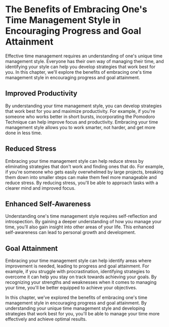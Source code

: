 The Benefits of Embracing One's Time Management Style in Encouraging Progress and Goal Attainment
====================================================================================================================================================

Effective time management requires an understanding of one's unique time management style. Everyone has their own way of managing their time, and identifying your style can help you develop strategies that work best for you. In this chapter, we'll explore the benefits of embracing one's time management style in encouraging progress and goal attainment.

Improved Productivity
---------------------

By understanding your time management style, you can develop strategies that work best for you and maximize productivity. For example, if you're someone who works better in short bursts, incorporating the Pomodoro Technique can help improve focus and productivity. Embracing your time management style allows you to work smarter, not harder, and get more done in less time.

Reduced Stress
--------------

Embracing your time management style can help reduce stress by eliminating strategies that don't work and finding ones that do. For example, if you're someone who gets easily overwhelmed by large projects, breaking them down into smaller steps can make them feel more manageable and reduce stress. By reducing stress, you'll be able to approach tasks with a clearer mind and improved focus.

Enhanced Self-Awareness
-----------------------

Understanding one's time management style requires self-reflection and introspection. By gaining a deeper understanding of how you manage your time, you'll also gain insight into other areas of your life. This enhanced self-awareness can lead to personal growth and development.

Goal Attainment
---------------

Embracing your time management style can help identify areas where improvement is needed, leading to progress and goal attainment. For example, if you struggle with procrastination, identifying strategies to overcome it can help you stay on track towards achieving your goals. By recognizing your strengths and weaknesses when it comes to managing your time, you'll be better equipped to achieve your objectives.

In this chapter, we've explored the benefits of embracing one's time management style in encouraging progress and goal attainment. By understanding your unique time management style and developing strategies that work best for you, you'll be able to manage your time more effectively and achieve optimal results.

